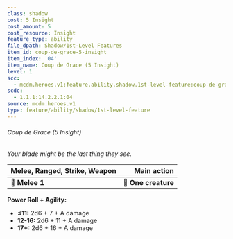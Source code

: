```yaml
---
class: shadow
cost: 5 Insight
cost_amount: 5
cost_resource: Insight
feature_type: ability
file_dpath: Shadow/1st-Level Features
item_id: coup-de-grace-5-insight
item_index: '04'
item_name: Coup de Grace (5 Insight)
level: 1
scc:
  - mcdm.heroes.v1:feature.ability.shadow.1st-level-feature:coup-de-grace-5-insight
scdc:
  - 1.1.1:14.2.2.1:04
source: mcdm.heroes.v1
type: feature/ability/shadow/1st-level-feature
---
```


###### Coup de Grace (5 Insight)

*Your blade might be the last thing they see.*

| **Melee, Ranged, Strike, Weapon** |     **Main action** |
| --------------------------------- | ------------------: |
| **📏 Melee 1**                    | **🎯 One creature** |

**Power Roll + Agility:**

- **≤11:** 2d6 + 7 + A damage
- **12-16:** 2d6 + 11 + A damage
- **17+:** 2d6 + 16 + A damage
